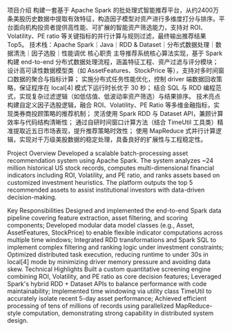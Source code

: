 项目介绍
构建一套基于 Apache Spark 的批处理式智能推荐平台，从约2400万条美股历史数据中提取有效特征，构造因子模型对资产进行多维度打分与排序。平台面向机构投资者提供高性能、可扩展的智能资产筛选能力，支持对 ROI、Volatility、PE ratio 等关键指标的并行计算与规则过滤，最终输出推荐结果 Top5。
技术栈：Apache Spark｜Java｜RDD & Dataset｜分布式数据处理｜数据清洗｜因子选股｜性能调优
核心职责
主导推荐系统核心算法实现，基于 Spark 构建 end-to-end 分布式数据处理流程，涵盖特征工程、资产过滤与评分模块；
设计高可读性数据模型类（如 AssetFeatures、StockPrice 等），支持对多时间窗口数据的聚合与指标计算；
实施分布式任务性能优化，控制 driver 端数据回收策略，保证程序在 local[4] 模式下运行时长优于 30 秒；
结合 SQL 与 RDD 编程范式，实现复杂过滤逻辑（如低估值、低波动率资产筛选）与结果排序。
技术亮点
构建自定义因子选股逻辑，融合 ROI、Volatility、PE Ratio 等多维金融指标，实现类券商投顾策略的推荐机制；
灵活使用 Spark RDD 与 Dataset API，兼顾计算效率与代码结构清晰性；
通过自研时间窗口计算方法（结合 TimeUtil 工具类）精准提取近五日市场表现，提升推荐策略时效性；
使用 MapReduce 式并行计算逻辑，实现对千万级美股数据的稳定处理，具备良好的扩展性与工程稳定性。

Project Overview
Developed a scalable batch-processing asset recommendation system using Apache Spark. The system analyzes ~24 million historical US stock records, computes multi-dimensional financial indicators including ROI, Volatility, and PE ratio, and ranks assets based on customized investment heuristics. The platform outputs the top 5 recommended assets to assist institutional investors with data-driven decision-making.

Key Responsibilities
Designed and implemented the end-to-end Spark data pipeline covering feature extraction, asset filtering, and scoring components;
Developed modular data model classes (e.g., Asset, AssetFeatures, StockPrice) to enable flexible indicator computations across multiple time windows;
Integrated RDD transformations and Spark SQL to implement complex filtering and ranking logic under investment constraints;
Optimized distributed task execution, reducing runtime to under 30s in local[4] mode by minimizing driver memory pressure and avoiding data skew.
Technical Highlights
Built a custom quantitative screening engine combining ROI, Volatility, and PE ratio as core decision features;
Leveraged Spark's hybrid RDD + Dataset APIs to balance performance with code maintainability;
Implemented time windowing via utility class TimeUtil to accurately isolate recent 5-day asset performance;
Achieved efficient processing of tens of millions of records using parallelized MapReduce-style computation, demonstrating strong capability in distributed system design.
